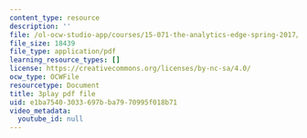 ```yaml
---
content_type: resource
description: ''
file: /ol-ocw-studio-app/courses/15-071-the-analytics-edge-spring-2017/e1ba75403033697bba7970995f018b71_D32g7Vv3_gA.pdf
file_size: 18439
file_type: application/pdf
learning_resource_types: []
license: https://creativecommons.org/licenses/by-nc-sa/4.0/
ocw_type: OCWFile
resourcetype: Document
title: 3play pdf file
uid: e1ba7540-3033-697b-ba79-70995f018b71
video_metadata:
  youtube_id: null
---
```

